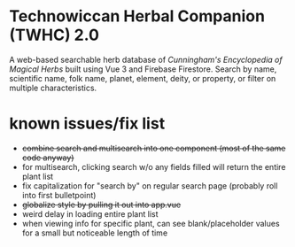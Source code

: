 # Technowiccan Herbal Companion (TWHC) 2.0

A web-based searchable herb database of *Cunningham's Encyclopedia of Magical Herbs* built using Vue 3 and Firebase Firestore. Search by name, scientific name, folk name, planet, element, deity, or property, or filter on multiple characteristics.

# known issues/fix list
 - ~~combine search and multisearch into one component (most of the same code anyway)~~
 - for multisearch, clicking search w/o any fields filled will return the entire plant list
 - fix capitalization for "search by" on regular search page (probably roll into first bulletpoint)
 - ~~globalize style by pulling it out into app.vue~~
 - weird delay in loading entire plant list
 - when viewing info for specific plant, can see blank/placeholder values for a small but noticeable length of time
